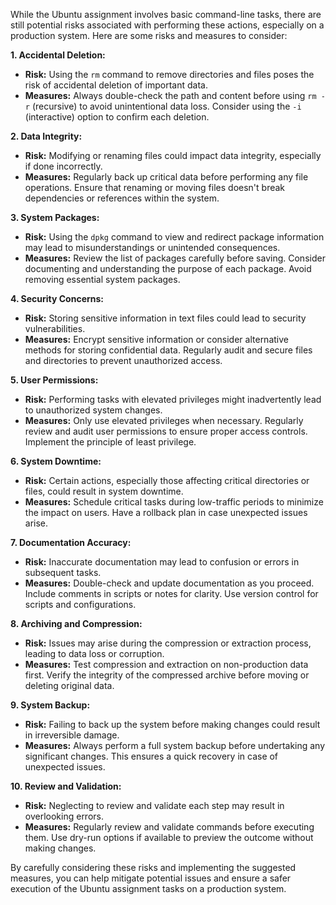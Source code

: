 While the Ubuntu assignment involves basic command-line tasks, there are still potential risks associated with performing these actions, especially on a production system. Here are some risks and measures to consider:

**1. Accidental Deletion:**
   - **Risk:** Using the `rm` command to remove directories and files poses the risk of accidental deletion of important data.
   - **Measures:** Always double-check the path and content before using `rm -r` (recursive) to avoid unintentional data loss. Consider using the `-i` (interactive) option to confirm each deletion.

**2. Data Integrity:**
   - **Risk:** Modifying or renaming files could impact data integrity, especially if done incorrectly.
   - **Measures:** Regularly back up critical data before performing any file operations. Ensure that renaming or moving files doesn't break dependencies or references within the system.

**3. System Packages:**
   - **Risk:** Using the `dpkg` command to view and redirect package information may lead to misunderstandings or unintended consequences.
   - **Measures:** Review the list of packages carefully before saving. Consider documenting and understanding the purpose of each package. Avoid removing essential system packages.

**4. Security Concerns:**
   - **Risk:** Storing sensitive information in text files could lead to security vulnerabilities.
   - **Measures:** Encrypt sensitive information or consider alternative methods for storing confidential data. Regularly audit and secure files and directories to prevent unauthorized access.

**5. User Permissions:**
   - **Risk:** Performing tasks with elevated privileges might inadvertently lead to unauthorized system changes.
   - **Measures:** Only use elevated privileges when necessary. Regularly review and audit user permissions to ensure proper access controls. Implement the principle of least privilege.

**6. System Downtime:**
   - **Risk:** Certain actions, especially those affecting critical directories or files, could result in system downtime.
   - **Measures:** Schedule critical tasks during low-traffic periods to minimize the impact on users. Have a rollback plan in case unexpected issues arise.

**7. Documentation Accuracy:**
   - **Risk:** Inaccurate documentation may lead to confusion or errors in subsequent tasks.
   - **Measures:** Double-check and update documentation as you proceed. Include comments in scripts or notes for clarity. Use version control for scripts and configurations.

**8. Archiving and Compression:**
   - **Risk:** Issues may arise during the compression or extraction process, leading to data loss or corruption.
   - **Measures:** Test compression and extraction on non-production data first. Verify the integrity of the compressed archive before moving or deleting original data.

**9. System Backup:**
   - **Risk:** Failing to back up the system before making changes could result in irreversible damage.
   - **Measures:** Always perform a full system backup before undertaking any significant changes. This ensures a quick recovery in case of unexpected issues.

**10. Review and Validation:**
   - **Risk:** Neglecting to review and validate each step may result in overlooking errors.
   - **Measures:** Regularly review and validate commands before executing them. Use dry-run options if available to preview the outcome without making changes.

By carefully considering these risks and implementing the suggested measures, you can help mitigate potential issues and ensure a safer execution of the Ubuntu assignment tasks on a production system.

